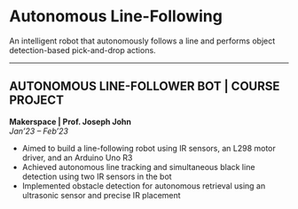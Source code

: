 # Autonomous Line-Following

An intelligent robot that autonomously follows a line and performs object detection-based pick-and-drop actions.

---

## AUTONOMOUS LINE-FOLLOWER BOT | COURSE PROJECT

**Makerspace | Prof. Joseph John**  
*Jan’23 – Feb’23*

- Aimed to build a line-following robot using IR sensors, an L298 motor driver, and an Arduino Uno R3  
- Achieved autonomous line tracking and simultaneous black line detection using two IR sensors in the bot  
- Implemented obstacle detection for autonomous retrieval using an ultrasonic sensor and precise IR placement
